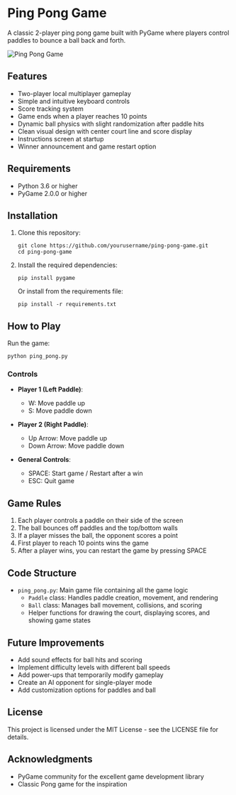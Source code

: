 # Ping Pong Game

A classic 2-player ping pong game built with PyGame where players control paddles to bounce a ball back and forth.

![Ping Pong Game](https://via.placeholder.com/800x400?text=Ping+Pong+Game)

## Features

- Two-player local multiplayer gameplay
- Simple and intuitive keyboard controls
- Score tracking system
- Game ends when a player reaches 10 points
- Dynamic ball physics with slight randomization after paddle hits
- Clean visual design with center court line and score display
- Instructions screen at startup
- Winner announcement and game restart option

## Requirements

- Python 3.6 or higher
- PyGame 2.0.0 or higher

## Installation

1. Clone this repository:
   ```
   git clone https://github.com/yourusername/ping-pong-game.git
   cd ping-pong-game
   ```

2. Install the required dependencies:
   ```
   pip install pygame
   ```
   
   Or install from the requirements file:
   ```
   pip install -r requirements.txt
   ```

## How to Play

Run the game:
```
python ping_pong.py
```

### Controls

- **Player 1 (Left Paddle)**:
  - W: Move paddle up
  - S: Move paddle down

- **Player 2 (Right Paddle)**:
  - Up Arrow: Move paddle up
  - Down Arrow: Move paddle down

- **General Controls**:
  - SPACE: Start game / Restart after a win
  - ESC: Quit game

## Game Rules

1. Each player controls a paddle on their side of the screen
2. The ball bounces off paddles and the top/bottom walls
3. If a player misses the ball, the opponent scores a point
4. First player to reach 10 points wins the game
5. After a player wins, you can restart the game by pressing SPACE

## Code Structure

- `ping_pong.py`: Main game file containing all the game logic
  - `Paddle` class: Handles paddle creation, movement, and rendering
  - `Ball` class: Manages ball movement, collisions, and scoring
  - Helper functions for drawing the court, displaying scores, and showing game states

## Future Improvements

- Add sound effects for ball hits and scoring
- Implement difficulty levels with different ball speeds
- Add power-ups that temporarily modify gameplay
- Create an AI opponent for single-player mode
- Add customization options for paddles and ball

## License

This project is licensed under the MIT License - see the LICENSE file for details.

## Acknowledgments

- PyGame community for the excellent game development library
- Classic Pong game for the inspiration
